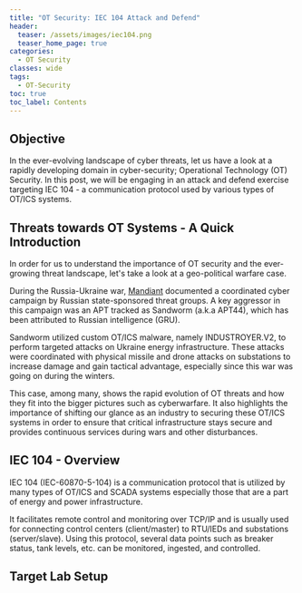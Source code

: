 ```yaml
---
title: "OT Security: IEC 104 Attack and Defend"
header:
  teaser: /assets/images/iec104.png
  teaser_home_page: true
categories:
  - OT Security
classes: wide
tags:
  - OT-Security
toc: true
toc_label: Contents
---
```

## Objective ##
In the ever-evolving landscape of cyber threats, let us have a look at a rapidly developing domain in cyber-security; Operational Technology (OT) Security. In this post, we will be engaging in an attack and defend exercise targeting IEC 104 - a communication protocol used by various types of OT/ICS systems.

## Threats towards OT Systems - A Quick Introduction
In order for us to understand the importance of OT security and the ever-growing threat landscape, let's take a look at a geo-political warfare case.

During the Russia-Ukraine war, [Mandiant](https://cloud.google.com/blog/topics/threat-intelligence/sandworm-disrupts-power-ukraine-operational-technology/) documented a coordinated cyber campaign by Russian state-sponsored threat groups. A key aggressor in this campaign was an APT tracked as Sandworm (a.k.a APT44), which has been attributed to Russian intelligence (GRU).

Sandworm utilized custom OT/ICS malware, namely INDUSTROYER.V2, to perform targeted attacks on Ukraine energy infrastructure. These attacks were coordinated with physical missile and drone attacks on substations to increase damage and gain tactical advantage, especially since this war was going on during the winters.

This case, among many, shows the rapid evolution of OT threats and how they fit into the bigger pictures such as cyberwarfare. It also highlights the importance of shifting our glance as an industry to securing these OT/ICS systems in order to ensure that critical infrastructure stays secure and provides continuous services during wars and other disturbances.

## IEC 104 - Overview

IEC 104 (IEC-60870-5-104) is a communication protocol that is utilized by many types of OT/ICS and SCADA systems especially those that are a part of energy and power infrastructure. 

It facilitates remote control and monitoring over TCP/IP and is usually used for connecting control centers (client/master) to RTU/IEDs and substations (server/slave). Using this protocol, several data points such as breaker status, tank levels, etc. can be monitored, ingested, and controlled.

## Target Lab Setup